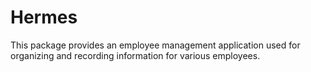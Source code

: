 # Hermes

This package provides an employee management application used for organizing and recording information for various
employees.

